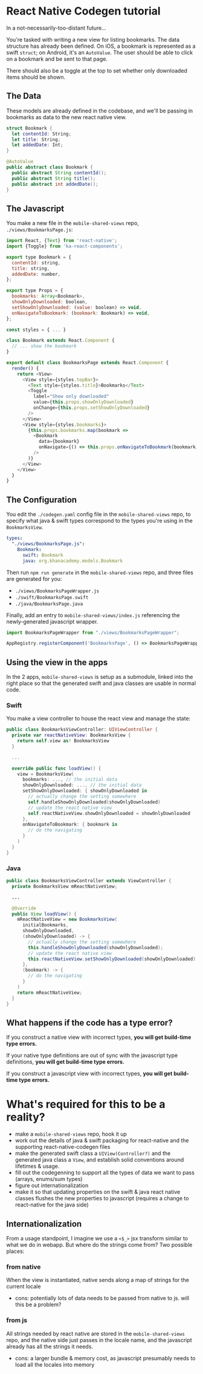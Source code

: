# React Native Codegen tutorial

In a not-necessarily-too-distant future...

You're tasked with writing a new view for listing bookmarks. The data
structure has already been defined. On iOS, a bookmark is represented as a
swift `struct`; on Android, it's an `AutoValue`. The user should be able to
click on a bookmark and be sent to that page.

There should also be a toggle at the top to set whether only downloaded items
should be shown.

## The Data

These models are already defined in the codebase, and we'll be passing in
bookmarks as data to the new react native view.

```swift
struct Bookmark {
  let contentId: String;
  let title: String;
  let addedDate: Int;
}
```

```java
@AutoValue
public abstract class Bookmark {
  public abstract String contentId();
  public abstract String title();
  public abstract int addedDate();
}
```

## The Javascript

You make a new file in the `mobile-shared-views` repo,
`./views/BookmarksPage.js`:

```js
import React, {Text} from 'react-native';
import {Toggle} from 'ka-react-components';

export type Bookmark = {
  contentId: string,
  title: string,
  addedDate: number,
};

export type Props = {
  bookmarks: Array<Bookmark>,
  showOnlyDownloaded: boolean,
  setShowOnlyDownloaded: (value: boolean) => void,
  onNavigateToBookmark: (bookmark: Bookmark) => void,
};

const styles = { ... }

class Bookmark extends React.Component {
  // ... show the bookmark
}

export default class BookmarksPage extends React.Component {
  render() {
    return <View>
      <View style={styles.topBar}>
        <Text style={styles.title}>Bookmarks</Text>
        <Toggle
          label="Show only downloaded"
          value={this.props.showOnlyDownloaded}
          onChange={this.props.setShowOnlyDownloaded}
        />
      </View>
      <View style={styles.bookmarks}>
        {this.props.bookmarks.map(bookmark =>
          <Bookmark
            data={bookmark}
            onNavigate={() => this.props.onNavigateToBookmark(bookmark)}
          />
        )}
      </View>
    </View>
  }
}
```

## The Configuration

You edit the `./codegen.yaml` config file in the `mobile-shared-views` repo,
to specify what java & swift types correspond to the types you're using in the
`BookmarksView`.

```yaml
types:
  "./views/BookmarksPage.js":
    Bookmark:
      swift: Bookmark
      java: org.khanacademy.models.Bookmark
```

Then run `npm run generate` in the `mobile-shared-views` repo, and three files
are generated for you:

- `./views/BookmarksPageWrapper.js`
- `./swift/BookmarksPage.swift`
- `./java/BookmarksPage.java`

Finally, add an entry to `mobile-shared-views/index.js` referencing
the newly-generated javascript wrapper.

```js
import BookmarksPageWrapper from "./views/BookmarksPageWrapper";

AppRegistry.registerComponent('BookmarksPage', () => BookmarksPageWrapper);
```

## Using the view in the apps

In the 2 apps, `mobile-shared-views` is setup as a submodule, linked into the
right place so that the generated swift and java classes are usable in normal
code.

### Swift

You make a view controller to house the react view and manage the state:

```swift
public class BookmarksViewController: UIViewController {
  private var reactNativeView: BookmarksView {
    return self.view as! BookmarksView
  }

  ...

  override public func loadView() {
    view = BookmarksView(
      bookmarks: ..., // the initial data
      showOnlyDownloaded: ..., // the initial data
      setShowOnlyDownloaded: { showOnlyDownloaded in
        // actually change the setting somewhere
        self.handleShowOnlyDownloaded(showOnlyDownloaded)
        // update the react native view
        self.reactNativeView.showOnlyDownloaded = showOnlyDownloaded
      },
      onNavigateToBookmark: { bookmark in
        // do the navigating
      }
    )
  }
}
```

### Java

```java
public class BookmarksViewController extends ViewController {
  private BookmarksView mReactNativeView;

  ...

  @Override
  public View loadView() {
    mReactNativeView = new BookmarksView(
      initialBookmarks,
      showOnlyDownloaded,
      (showOnlyDownloaded) -> {
        // actually change the setting somewhere
        this.handleShowOnlyDownloaded(showOnlyDownloaded);
        // update the react native view
        this.reactNativeView.setShowOnlyDownloaded(showOnlyDownloaded);
      },
      (bookmark) -> {
        // do the navigating
      }
    )
    return mReactNativeView;
  }
}
```

## What happens if the code has a type error?

If you construct a native view with incorrect types, **you will get build-time
type errors.**

If your native type definitions are out of sync with the javascript type
definitions, **you will get build-time type errors.**

If you construct a javascript view with incorrect types, **you will get
build-time type errors.**

# What's required for this to be a reality?

- make a `mobile-shared-views` repo, hook it up
- work out the details of java & swift packaging for react-native and the
  supporting react-native-codegen files
- make the generated swift class a `UIView(Controller?)` and the generated
  java class a `View`, and establish solid conventions around lifetimes &
  usage.
- fill out the codegenning to support all the types of data we want to pass
  (arrays, enums/sum types)
- figure out internationalization
- make it so that updating properties on the swift & java react native classes
  flushes the new properties to javascript (requires a change to react-native
  for the java side)

## Internationalization

From a usage standpoint, I imagine we use a `<$_>` jsx transform similar to
what we do in webapp. But where do the strings come from? Two possible places:

### from native
When the view is instantiated, native sends along a map of strings for the
current locale

- cons: potentially lots of data needs to be passed from native to js. will
  this be a problem?

### from js
All strings needed by react native are stored in the `mobile-shared-views`
repo, and the native side just passes in the locale name, and the javascript
already has all the strings it needs.

- cons: a larger bundle & memory cost, as javascript presumably needs to load
  all the locales into memory

